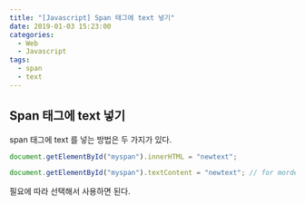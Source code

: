 ```yaml
---
title: "[Javascript] Span 태그에 text 넣기"
date: 2019-01-03 15:23:00
categories:
  - Web
  - Javascript
tags:
  - span
  - text
---
```


## Span 태그에 text 넣기

span 태그에 text 를 넣는 방법은 두 가지가 있다.

```javascript
document.getElementById("myspan").innerHTML = "newtext";
```

```javascript
document.getElementById("myspan").textContent = "newtext"; // for mordern browsers
```

필요에 따라 선택해서 사용하면 된다.

